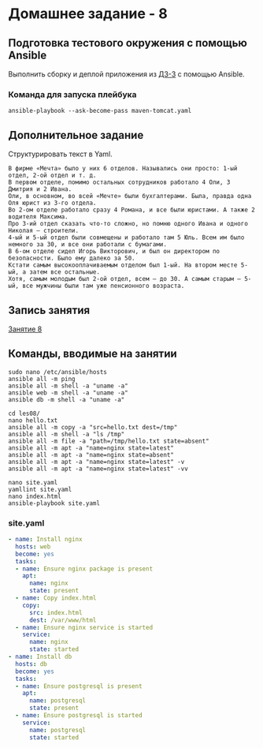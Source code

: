 # Домашнее задание - 8

## Подготовка тестового окружения с помощью Ansible

Выполнить сборку и деплой приложения из [ДЗ-3](https://github.com/kovasorov/DevOpsCourse/tree/master/homework_03) с помощью Ansible.

### Команда для запуска плейбука

```Shell
ansible-playbook --ask-become-pass maven-tomcat.yaml
```

## Дополнительное задание

Структурировать текст в Yaml.

```Text
В фирме «Мечта» было у них 6 отделов. Назывались они просто: 1-ый отдел, 2-ой отдел и т. д.
В первом отделе, помимо остальных сотрудников работало 4 Оли, 3 Дмитрия и 2 Ивана.
Оли, в основном, во всей «Мечте» были бухгалтерами. Была, правда одна Оля юрист из 3-го отдела.
Во 2-ом отделе работало сразу 4 Романа, и все были юристами. А также 2 водителя Максима.
Про 3-ий отдел сказать что-то сложно, но помню одного Ивана и одного Николая — строители.
4-ый и 5-ый отдел были совмещены и работало там 5 Юль. Всем им было немного за 30, и все они работали с бумагами.
В 6-ом отделе сидел Игорь Викторович, и был он директором по безопасности. Было ему далеко за 50.
Кстати самым высокооплачиваемым отделом был 1-ый. На втором месте 5-ый, а затем все остальные.
Хотя, самым молодым был 2-ой отдел, всем — до 30. А самым старым — 5-ый, все мужчины были там уже пенсионного возраста.
```

## Запись занятия

[Занятие 8](https://meet76231018.adobeconnect.com/p39it4b7wpfl/)

## Команды, вводимые на занятии

```Shell
sudo nano /etc/ansible/hosts
ansible all -m ping
ansible all -m shell -a "uname -a"
ansible web -m shell -a "uname -a"
ansible db -m shell -a "uname -a"

cd les08/
nano hello.txt
ansible all -m copy -a "src=hello.txt dest=/tmp"
ansible all -m shell -a "ls /tmp"
ansible all -m file -a "path=/tmp/hello.txt state=absent"
ansible all -m apt -a "name=nginx state=latest"
ansible all -m apt -a "name=nginx state=absent"
ansible all -m apt -a "name=nginx state=latest" -v
ansible all -m apt -a "name=nginx state=latest" -vv

nano site.yaml
yamllint site.yaml
nano index.html
ansible-playbook site.yaml
```

### site.yaml

```Yaml
- name: Install nginx
  hosts: web
  become: yes
  tasks:
  - name: Ensure nginx package is present
    apt:
      name: nginx
      state: present
  - name: Copy index.html
    copy:
      src: index.html
      dest: /var/www/html
  - name: Ensure nginx service is started
    service:
      name: nginx
      state: started
- name: Install db
  hosts: db
  become: yes
  tasks:
  - name: Ensure postgresql is present
    apt:
      name: postgresql
      state: present
  - name: Ensure postgresql is started
    service:
      name: postgresql
      state: started
```
